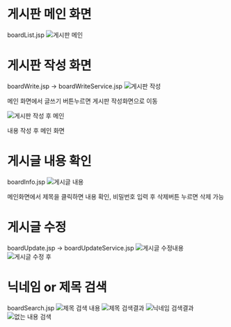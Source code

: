 # 게시판 메인 화면
boardList.jsp
![게시판 메인](https://user-images.githubusercontent.com/65995264/226337776-0609b417-bb57-4f12-a090-0826ebb09342.jpg)

# 게시판 작성 화면
boardWrite.jsp -> boardWriteService.jsp
![게시판 작성](https://user-images.githubusercontent.com/65995264/226337887-c699e82c-02cf-48d7-be72-0058ec6f738e.jpg)

메인 화면에서 글쓰기 버튼누르면 게시판 작성화면으로 이동

![게시판 작성 후 메인](https://user-images.githubusercontent.com/65995264/226338011-fe6bb712-e085-419a-8085-da653c39aae9.jpg)

내용 작성 후 메인 화면

# 게시글 내용 확인
boardInfo.jsp
![게시글 내용](https://user-images.githubusercontent.com/65995264/226338320-78e60f75-8076-4ca1-81bb-612b9ac0d206.jpg)

메인화면에서 제목을 클릭하면 내용 확인, 비밀번호 입력 후 삭제버튼 누르면 삭제 가능

# 게시글 수정
boardUpdate.jsp -> boardUpdateService.jsp
![게시글 수정내용](https://user-images.githubusercontent.com/65995264/226338735-3e3047a2-5622-497b-95cc-61df028e28bc.jpg)
![게시글 수정 후](https://user-images.githubusercontent.com/65995264/226338785-bc514dcf-d1ae-4587-8a21-d63dfec952c9.jpg)

# 닉네임 or 제목 검색
boardSearch.jsp
![제목 검색 내용](https://user-images.githubusercontent.com/65995264/226340144-f98bd56c-8d3f-4637-83d4-fcd6aa0bacab.jpg)
![제목 검색결과](https://user-images.githubusercontent.com/65995264/226340170-1b9b538d-b3e7-4633-96ad-6a2a8ea93e27.jpg)
![닉네임 검색결과](https://user-images.githubusercontent.com/65995264/226340200-f0fdcc06-c012-432b-93af-9eefe073cb3c.png)
![없는 내용 검색](https://user-images.githubusercontent.com/65995264/226340229-0c584df5-40d1-454e-9574-1d39dddf2210.jpg)
